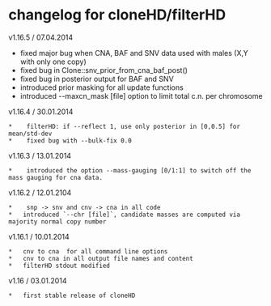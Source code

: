 # changelog for cloneHD/filterHD

v1.16.5 / 07.04.2014

*	fixed major bug when CNA, BAF and SNV data used with males (X,Y
		with only one copy)
*	fixed bug in Clone::snv_prior_from_cna_baf_post()
*	fixed bug in posterior output for BAF and SNV
*	introduced prior masking for all update functions
* 	introduced --maxcn_mask [file] option to limit total
	c.n. per chromosome

v1.16.4 / 30.01.2014

	*	 filterHD: if --reflect 1, use only posterior in [0,0.5] for mean/std-dev
	*	 fixed bug with --bulk-fix 0.0

v1.16.3 / 13.01.2014

	*	 introduced the option --mass-gauging [0/1:1] to switch off the mass gauging for cna data.

v1.16.2 / 12.01.2104

	*	 snp -> snv and cnv -> cna in all code
	* 	introduced `--chr [file]`, candidate masses are computed via majority normal copy number

v1.16.1 / 10.01.2014

	* 	cnv to cna  for all command line options
	*	cnv to cna in all output file names and content
	*	filterHD stdout modified

v1.16 / 03.01.2014

	* 	first stable release of cloneHD
